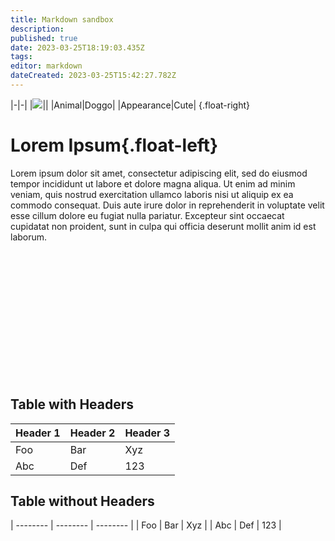 ```yaml
---
title: Markdown sandbox
description: 
published: true
date: 2023-03-25T18:19:03.435Z
tags: 
editor: markdown
dateCreated: 2023-03-25T15:42:27.782Z
---
```


|-|-|
|<img src="https://picsum.photos/id/237/240">||
|Animal|Doggo|
|Appearance|Cute|
{.float-right}

# Lorem Ipsum{.float-left}
Lorem ipsum dolor sit amet, consectetur adipiscing elit, sed do eiusmod tempor incididunt ut labore et dolore magna aliqua. Ut enim ad minim veniam, quis nostrud exercitation ullamco laboris nisi ut aliquip ex ea commodo consequat. Duis aute irure dolor in reprehenderit in voluptate velit esse cillum dolore eu fugiat nulla pariatur. Excepteur sint occaecat cupidatat non proident, sunt in culpa qui officia deserunt mollit anim id est laborum.








<br><br><br><br><br><br><br><br><br><br><br><br>

## Table with Headers

| Header 1 | Header 2 | Header 3 |
| -------- | -------- | -------- |
| Foo      | Bar      | Xyz      |
| Abc      | Def      | 123      |



## Table without Headers

| -------- | -------- | -------- |
| Foo      | Bar      | Xyz      |
| Abc      | Def      | 123      | 